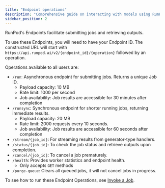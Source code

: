 ```yaml
---
title: "Endpoint operations"
description: "Comprehensive guide on interacting with models using RunPod's API Endpoints without managing the pods yourself."
sidebar_position: 2
---
```


RunPod's Endpoints facilitate submitting jobs and retrieving outputs.

To use these Endpoints, you will need to have your Endpoint ID.
The constructed URL will start with `https://api.runpod.ai/v2/{endpoint_id}/{operation}` followed by an operation.

Operations available to all users are:

- `/run`: Asynchronous endpoint for submitting jobs. Returns a unique Job ID.
  - Payload capacity: 10 MB
  - Rate limit: 1000 per second
  - Job availability: Job results are accessible for 30 minutes after completion
- `/runsync`: Synchronous endpoint for shorter running jobs, returning immediate results.
  - Payload capacity: 20 MB
  - Rate limit: 2000 requests every 10 seconds.
  - Job availability: Job results are accessible for 60 seconds after completion
- `/stream/{job_id}`: For streaming results from generator-type handlers.
- `/status/{job_id}`: To check the job status and retrieve outputs upon completion.
- `/cancel/{job_id}`: To cancel a job prematurely.
- `/health`: Provides worker statistics and endpoint health.
  - Only accepts `GET` methods
- `/purge-queue`: Clears all queued jobs, it will not cancel jobs in progress.

To see how to run these Endpoint Operations, see [Invoke a Job](/serverless/endpoints/invoke-jobs).
